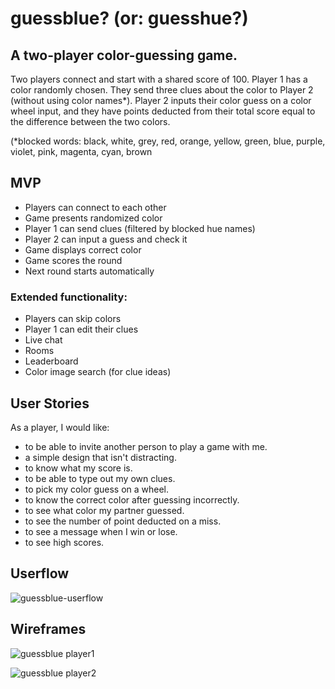 # guessblue? (or: guesshue?)

## A two-player color-guessing game.

Two players connect and start with a shared score of 100. Player 1 has a color randomly chosen. They send three clues about the color to Player 2 (without using color names*). Player 2 inputs their color guess on a color wheel input, and they have points deducted from their total score equal to the difference between the two colors.

(*blocked words: black, white, grey, red, orange, yellow, green, blue, purple, violet, pink, magenta, cyan, brown

## MVP

- Players can connect to each other
- Game presents randomized color
- Player 1 can send clues (filtered by blocked hue names)
- Player 2 can input a guess and check it
- Game displays correct color
- Game scores the round
- Next round starts automatically

### Extended functionality:

- Players can skip colors
- Player 1 can edit their clues
- Live chat
- Rooms
- Leaderboard
- Color image search (for clue ideas)

## User Stories

As a player, I would like:

- to be able to invite another person to play a game with me.
- a simple design that isn't distracting.
- to know what my score is.
- to be able to type out my own clues.
- to pick my color guess on a wheel.
- to know the correct color after guessing incorrectly.
- to see what color my partner guessed.
- to see the number of point deducted on a miss.
- to see a message when I win or lose.
- to see high scores.

## Userflow

![guessblue-userflow](https://media.git.generalassemb.ly/user/35742/files/dc56d080-d8fb-11eb-8e1d-198a6c5e1ff4)

## Wireframes

![guessblue player1](https://media.git.generalassemb.ly/user/35742/files/eed10a00-d8fb-11eb-9eba-2cd58b5dea10)

![guessblue player2](https://media.git.generalassemb.ly/user/35742/files/f85a7200-d8fb-11eb-9171-df031d451ee5)
